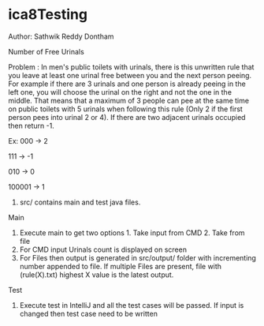 # ica8Testing

Author: Sathwik Reddy Dontham

Number of Free Urinals

Problem : In men's public toilets with urinals, there is this unwritten rule that you leave at least one urinal free between you and the next person peeing. For example if there are 3 urinals and one person is already peeing in the left one, you will choose the urinal on the right and not the one in the middle. That means that a maximum of 3 people can pee at the same time on public toilets with 5 urinals when following this rule (Only 2 if the first person pees into urinal 2 or 4). If there are two adjacent urinals occupied then return -1.

Ex: 
000 -> 2

111 -> -1

010 -> 0

100001 -> 1

1. src/ contains main and test java files.

Main

1. Execute main to get two options 1. Take input from CMD 2. Take from file
2. For CMD input Urinals count is displayed on screen
3. For Files then output is generated in src/output/ folder with incrementing number appended to file. If multiple Files are present, file with (rule(X).txt) highest X value is the latest output.

Test

1. Execute test in IntelliJ and all the test cases will be passed. If input is changed then test case need to be written